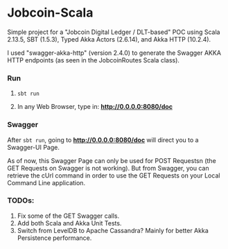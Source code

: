 # Jobcoin-Scala
Simple project for a "Jobcoin Digital Ledger / DLT-based" POC using Scala 2.13.5, SBT (1.5.3), Typed Akka Actors (2.6.14), and Akka HTTP (10.2.4).

I used "swagger-akka-http" (version 2.4.0) to generate the Swagger AKKA HTTP endpoints (as seen in the JobcoinRoutes Scala class).

### Run
1) `sbt run`

2) In any Web Browser, type in:
**http://0.0.0.0:8080/doc**

### Swagger
After `sbt run`, going to **http://0.0.0.0:8080/doc** will direct you to a Swagger-UI Page.

As of now, this Swagger Page can only be used for POST Requestsn (the GET Requests on Swagger is not working). But from Swagger, you can retrieve the cUrl command in order to use the GET Requests on your Local Command Line application.

### TODOs:
1) Fix some of the GET Swagger calls.
2) Add both Scala and Akka Unit Tests.
3) Switch from LevelDB to Apache Cassandra? Mainly for better Akka Persistence performance.
